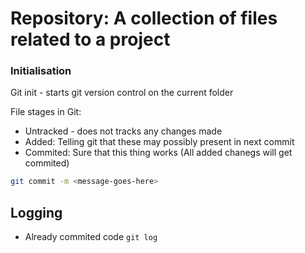 # Repository: A collection of files related to a project


### Initialisation
Git init - starts git version control on the current folder

File stages in Git:

- Untracked - does not tracks any changes made
- Added: Telling git that these may possibly present in next commit
- Commited: Sure that this thing works  (All added chanegs will get commited)

```bash
git commit -m <message-goes-here> 
```


## Logging
- Already commited code `git log`